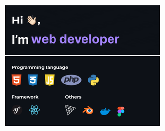 ![Banner](https://github.com/MytiX/mytix/blob/master/banner.gif)
![Skills](https://github.com/MytiX/mytix/blob/master/Skills.png)
